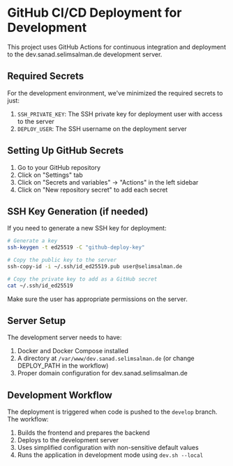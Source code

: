 # GitHub CI/CD Deployment for Development

This project uses GitHub Actions for continuous integration and deployment to the dev.sanad.selimsalman.de development server.

## Required Secrets

For the development environment, we've minimized the required secrets to just:

1. `SSH_PRIVATE_KEY`: The SSH private key for deployment user with access to the server
2. `DEPLOY_USER`: The SSH username on the deployment server

## Setting Up GitHub Secrets

1. Go to your GitHub repository
2. Click on "Settings" tab
3. Click on "Secrets and variables" → "Actions" in the left sidebar
4. Click on "New repository secret" to add each secret

## SSH Key Generation (if needed)

If you need to generate a new SSH key for deployment:

```bash
# Generate a key
ssh-keygen -t ed25519 -C "github-deploy-key"

# Copy the public key to the server
ssh-copy-id -i ~/.ssh/id_ed25519.pub user@selimsalman.de

# Copy the private key to add as a GitHub secret
cat ~/.ssh/id_ed25519
```

Make sure the user has appropriate permissions on the server.

## Server Setup

The development server needs to have:

1. Docker and Docker Compose installed
2. A directory at `/var/www/dev.sanad.selimsalman.de` (or change DEPLOY_PATH in the workflow)
3. Proper domain configuration for dev.sanad.selimsalman.de

## Development Workflow

The deployment is triggered when code is pushed to the `develop` branch. The workflow:

1. Builds the frontend and prepares the backend
2. Deploys to the development server
3. Uses simplified configuration with non-sensitive default values
4. Runs the application in development mode using `dev.sh --local` 